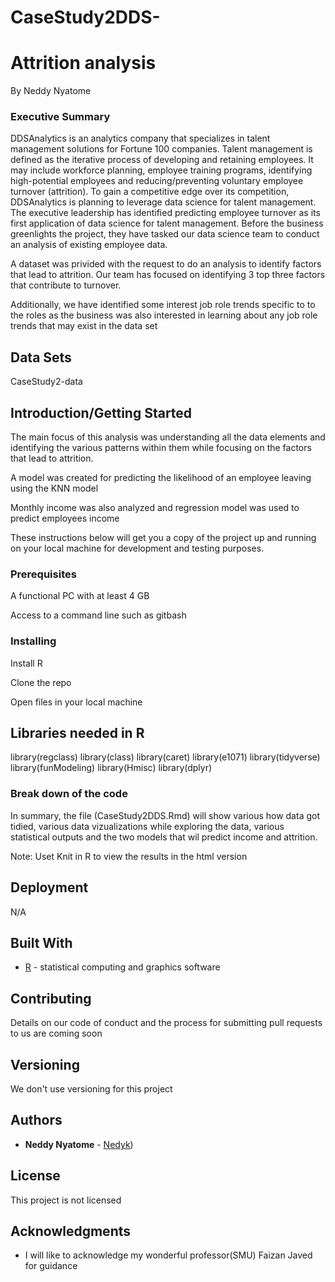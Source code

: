 # CaseStudy2DDS-

# Attrition analysis 


 By Neddy Nyatome 


### Executive Summary


DDSAnalytics is an analytics company that specializes in talent management solutions for Fortune 100 companies. Talent management is defined as the iterative process of developing and retaining employees. It may include workforce planning, employee training programs, identifying high-potential employees and reducing/preventing voluntary employee turnover (attrition). To gain a competitive edge over its competition, DDSAnalytics is planning to leverage data science for talent management. The executive leadership has identified predicting employee turnover as its first application of data science for talent management. Before the business greenlights the project, they have tasked our data science team to conduct an analysis of existing employee data.

A dataset was privided with the request to do an analysis to identify factors that lead to attrition.  Our team has focused on identifying 3 top three factors that contribute to turnover.

Additionally, we have identified some interest job role trends specific to to the roles as the business was also interested in learning about any job role trends that may exist in the data set


## Data Sets 


CaseStudy2-data


## Introduction/Getting Started
The main focus of this analysis was understanding all the data elements and identifying the various patterns within them while focusing on the factors that lead to attrition. 

A model was created for predicting the likelihood of an employee leaving using the KNN model 

Monthly income was also analyzed and regression model was used to predict employees income 

These instructions below will get you a copy of the project up and running on your local machine for development and testing purposes. 

### Prerequisites


A functional PC with at least 4 GB 



Access to a command line such as gitbash


### Installing



Install R 

Clone the repo 

 

Open files in your local machine 



## Libraries needed in R

library(regclass)
library(class)
library(caret)
library(e1071)
library(tidyverse)
library(funModeling)
library(Hmisc)
library(dplyr)


### Break down of the code


In summary, the file (CaseStudy2DDS.Rmd) will show various how data got tidied, various data vizualizations while exploring the data, various statistical outputs and the two models that wil predict income and attrition.

Note: Uset Knit in R to view the results in the html version


## Deployment

N/A

## Built With

* [R](https://www.r-project.org/) - statistical computing and graphics software


## Contributing

 Details on our code of conduct and the process for submitting pull requests to us are coming soon 

## Versioning

We don't use versioning for this project 

## Authors

* **Neddy Nyatome** - [Nedyk](https://github.com/Nedyk))

## License

This project is not licensed 

## Acknowledgments

* I will like to acknowledge my wonderful professor(SMU) Faizan Javed for guidance



